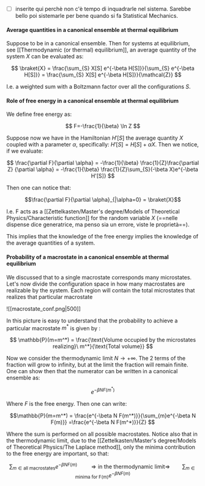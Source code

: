 - [ ] inserite qui perchè non c'è tempo di inquadrarle nel sistema. Sarebbe bello poi sistemarle per bene quando si fa Statistical Mechanics.

####  Average quantities in a canonical ensemble at thermal equilibrium 
Suppose to be in a canonical ensemble. Then for systems at equilibrium, see [[Thermodynamic (or thermal) equilibrium]], an average quantity of the system $X$ can be evaluated as:

$$ \braket{X} = \frac{\sum_{S} X[S] e^{-\beta H[S]}}{\sum_{S} e^{-\beta H[S]}} = \frac{\sum_{S} X[S] e^{-\beta H[S]}}{\mathcal{Z}}  $$

I.e. a weighted sum with a Boltzmann factor over all the configurations $S$.

#### Role of free energy in a canonical ensemble at thermal equilibrium
We define free energy as:

$$ F=-\frac{1}{\beta} \ln Z $$

Suppose now we have in the Hamiltonian $H'[S]$ the average quantity $X$ coupled with a parameter $\alpha$, specifically: $H'[S]=H[S] + \alpha X$.
Then we notice, if we evaluate:

$$ \frac{\partial F}{\partial \alpha} = -\frac{1}{\beta} \frac{1}{Z}\frac{\partial Z}  {\partial \alpha} = -\frac{1}{\beta} \frac{1}{Z}\sum_{S}(-\beta X)e^{-\beta H'[S]} $$

Then one can notice that:

$$\frac{\partial F}{\partial \alpha}_{|\alpha=0} = \braket{X}$$

I.e. F acts as a [[Zettelkasten/Master's degree/Models of Theoretical Physics/Characteristic function]] for the random variable $X$ (==nelle dispense dice generatrice, ma penso sia un errore, viste le proprietà==).

This implies that the knowledge of the free energy implies the knowledge of the average quantities of a system.

#### Probability of a macrostate in a canonical ensemble at thermal equilibrium 

We discussed that to a single macrostate corresponds many microstates.
Let's now divide the configuration space in how many macrostates are realizable by the system.
Each region will contain the total microstates that realizes that particular macrostate

![[macrostate_conf.png|500]]

In this picture is easy to understand that the probability to achieve a particular macrostate $m^*$ is given by :

$$ \mathbb{P}(m=m^*) = \frac{\text{Volume occupied by the microstates realizing}\ m^*}{\text{Total volume}} $$

Now we consider the thermodynamic limit $N \to +\infty$.
The 2 terms of the fraction will grow to infinity, but at the limit the fraction will remain finite.
One can show then that the numerator can be written in a canonical ensemble as:

$$ e^{-\beta N F(m^*)} $$

Where $F$ is the free energy. Then one can write:

$$\mathbb{P}(m=m^*) = \frac{e^{-\beta N F(m^*)}}{\sum_{m}e^{-\beta N F(m)}}  =\frac{e^{-\beta N F(m^*)}}{Z}   $$

Where the sum is performed on all possible macrostates.
Notice also that in the thermodynamic limit, due to the [[Zettelkasten/Master's degree/Models of Theoretical Physics/The Laplace method]], only the minima contribution to the free energy are important, so that:

$$ \sum_{m \in \text{all macrostates}}e^{-\beta N F(m)} \qquad \Rightarrow \text{in the thermodynamic limit} \Rightarrow \qquad \sum_{m \in \text{minima for F(m)}}e^{-\beta N F(m)}$$
